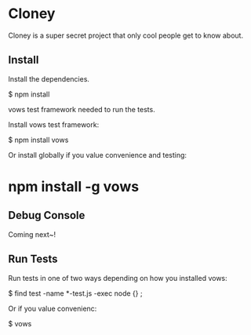 Cloney
======
Cloney is a super secret project that only cool people get to know about.

Install
-------

Install the dependencies.

 $ npm install 

vows test framework needed to run the tests.

Install vows test framework:

 $ npm install vows

Or install globally if you value convenience and testing:

 # npm install -g vows


Debug Console
-------------
Coming next~!




Run Tests
---------
Run tests in one of two ways depending on how you installed vows:

 $ find test -name *-test.js -exec node {} \;

Or if you value convenienc:

 $ vows

